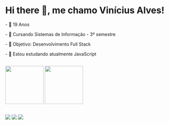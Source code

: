 <h1>Hi there 👋, me chamo Vinícius Alves!</h1>

<div>
  <p>- 🎂 19 Anos
  <p>- 📖 Cursando Sistemas de Informação - 3º semestre</p>
  <p>- 🚀 Objetivo: Desenvolvimento Full Stack</p>
  <p>- 🌱 Estou estudando atualmente JavaScript</p>
</div>

##


<div >
  <img height="120em" src="https://github-readme-stats.vercel.app/api?username=ViniciusAlves01&show_icons=true&theme=vue-dark&include_all_commits=true&count_private=true"/>
  <img height="120em" src="https://github-readme-stats.vercel.app/api/top-langs/?username=ViniciusAlves01&layout=compact&langs_count=7&theme=vue-dark"/>
</div>

##


<div> 
  <a href="https://www.instagram.com/alves_.vinicius/" target="_blank"><img src="https://img.shields.io/badge/-Instagram-%23E4405F?style=for-the-badge&logo=instagram&logoColor=white" target="_blank"></a>
  <a href= "mailto:viniciusalves4389@gmail.com"><img src="https://img.shields.io/badge/-Gmail-%23333?style=for-the-badge&logo=gmail&logoColor=white" target="_blank"></a>
  <a href="https://www.linkedin.com/in/vin%C3%ADcius-alves-dos-santos-4a3416238/" target="_blank"><img src="https://img.shields.io/badge/-LinkedIn-%230077B5?style=for-the-badge&logo=linkedin&logoColor=white" target="_blank"></a> 
</div>
